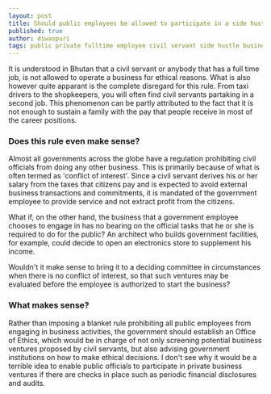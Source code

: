 ```yaml
---
layout: post
title: Should public employees be allowed to participate in a side hustle to supplement their income?
published: true
author: diwaspuri
tags: public private fulltime employee civil servant side hustle business ethical deliemma
---
```


It is understood in Bhutan that a civil servant or anybody that has a full time job, is not allowed to operate a business for ethical reasons. What is also however quite apparant is the complete disregard for this rule. From taxi drivers to the shopkeepers, you will often find civil servants partaking in a second job. This phenomenon can be partly attributed to the fact that it is not enough to sustain a family with the pay that people receive in most of the career positions.

### Does this rule even make sense?

Almost all governments across the globe have a regulation prohibiting civil officials from doing any other business. This is primarily because of what is often termed as 'conflict of interest'. Since a civil servant derives his or her salary from the taxes that citizens pay and is expected to avoid external business transactions and commitments, it is mandated of the government employee to provide service and not extract profit from the citizens. 

What if, on the other hand, the business that a government employee chooses to engage in has no bearing on the official tasks that he or she is required to do for the public? An architect who builds government facilities, for example, could decide to open an electronics store to supplement his income. 

Wouldn't it make sense to bring it to a deciding committee in circumstances when there is no conflict of interest, so that such ventures may be evaluated before the employee is authorized to start the business?

### What makes sense?

Rather than imposing a blanket rule prohibiting all public employees from engaging in business activities, the government should establish an Office of Ethics, which would be in charge of not only screening potential business ventures proposed by civil servants, but also advising government institutions on how to make ethical decisions. I don't see why it would be a terrible idea to enable public officials to participate in private business ventures if there are checks in place such as periodic financial disclosures and audits.
